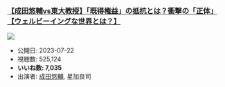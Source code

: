 ### [【成田悠輔vs東大教授】「既得権益」の抵抗とは？衝撃の「正体」【ウェルビーイングな世界とは？】](https://www.youtube.com/watch?v=n8lGgpxa4Gg)
[![](https://img.youtube.com/vi/n8lGgpxa4Gg/sddefault.jpg)](https://www.youtube.com/watch?v=n8lGgpxa4Gg)
-   公開日: 2023-07-22
-   視聴数: 525,124
-   **いいね数: 7,035**
-   出演者: [成田悠輔](/rehacq_fan/people/成田悠輔 "wikilink"), 星加良司
